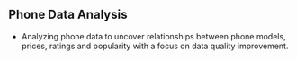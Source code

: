## Phone Data Analysis
+ Analyzing phone data to uncover relationships between phone models, prices, ratings and popularity with a focus on data quality improvement.
